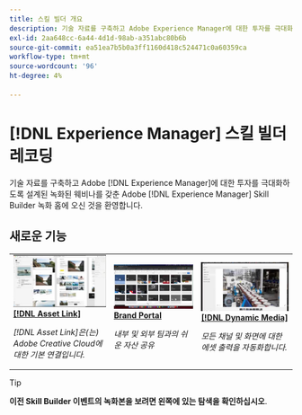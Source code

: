 ```yaml
---
title: 스킬 빌더 개요
description: 기술 자료를 구축하고 Adobe Experience Manager에 대한 투자를 극대화하기 위해 녹화된 웨비나 시리즈
exl-id: 2aa648cc-6a44-4d1d-98ab-a351abc80b6b
source-git-commit: ea51ea7b5b0a3ff1160d418c524471c0a60359ca
workflow-type: tm+mt
source-wordcount: '96'
ht-degree: 4%

---
```


# [!DNL Experience Manager] 스킬 빌더 레코딩

기술 자료를 구축하고 Adobe [!DNL Experience Manager]에 대한 투자를 극대화하도록 설계된 녹화된 웨비나를 갖춘 Adobe [!DNL Experience Manager] Skill Builder 녹화 홈에 오신 것을 환영합니다.

## 새로운 기능

<table>
<tr>
  <td>
    <a href="https://experienceleague.adobe.com/ko/docs/experience-manager-skill-builder/skill-builder/for-2020/asset-link">
      <img alt="[!DNL Asset Link]" src="assets/332127.jpeg" />
    </a>
    <div>
      <a href="https://experienceleague.adobe.com/ko/docs/experience-manager-skill-builder/skill-builder/for-2020/asset-link">
    <strong>[!DNL Asset Link]</strong>
    </a>
    </div>
    <p>
    <em>[!DNL Asset Link]은(는) Adobe Creative Cloud에 대한 기본 연결입니다.</em>
    <p>
  </td>
  <td>
    <a href="https://experienceleague.adobe.com/ko/docs/experience-manager-skill-builder/skill-builder/for-2020/brand-portal">
    <img alt="Brand Portal" src="assets/332133.jpeg" />
    </a>
    <div>
    <a href="https://experienceleague.adobe.com/ko/docs/experience-manager-skill-builder/skill-builder/for-2020/brand-portal">
    <strong>Brand Portal</strong>
    </a>
    </div>
    <p>
    <em>내부 및 외부 팀과의 쉬운 자산 공유</em>
    </p>
  </td>
  <td>
    <a href="https://experienceleague.adobe.com/ko/docs/experience-manager-skill-builder/skill-builder/for-2020/dynamic-media">
      <img alt="[!DNL Dynamic Media]" src="assets/332132.jpeg" />
    </a>
     <div>
      <a href="https://experienceleague.adobe.com/ko/docs/experience-manager-skill-builder/skill-builder/for-2020/dynamic-media">
        <strong>[!DNL Dynamic Media]</strong>
      </a>
    </div>
    <p>
    <em>모든 채널 및 화면에 대한 에셋 출력을 자동화합니다.</em>
    <p>
  </td>
</tr>
</table>

>[!TIP]
>
>**이전 Skill Builder 이벤트의 녹화본을 보려면 왼쪽에 있는 탐색을 확인하십시오**.
